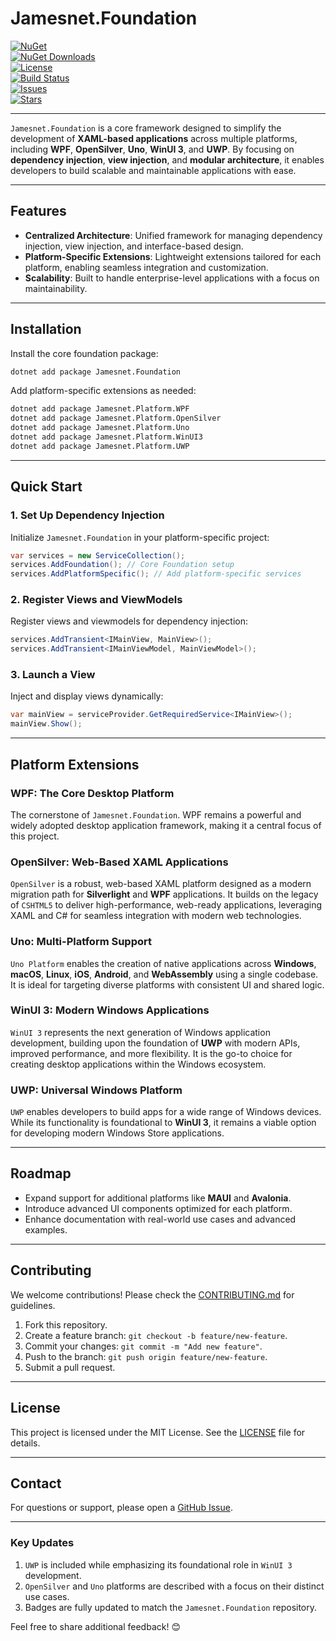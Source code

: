 # **Jamesnet.Foundation**

[![NuGet](https://img.shields.io/nuget/v/Jamesnet.Foundation.svg)](https://www.nuget.org/packages/Jamesnet.Foundation)  
[![NuGet Downloads](https://img.shields.io/nuget/dt/Jamesnet.Foundation.svg)](https://www.nuget.org/packages/Jamesnet.Foundation)  
[![License](https://img.shields.io/github/license/JamesnetGroup/jamesnet.foundation)](https://opensource.org/licenses/MIT)  
[![Build Status](https://img.shields.io/github/actions/workflow/status/JamesnetGroup/jamesnet.foundation/build.yml?branch=main)](https://github.com/JamesnetGroup/jamesnet.foundation/actions)  
[![Issues](https://img.shields.io/github/issues/JamesnetGroup/jamesnet.foundation)](https://github.com/JamesnetGroup/jamesnet.foundation/issues)  
[![Stars](https://img.shields.io/github/stars/JamesnetGroup/jamesnet.foundation?style=social)](https://github.com/JamesnetGroup/jamesnet.foundation)

---

`Jamesnet.Foundation` is a core framework designed to simplify the development of **XAML-based applications** across multiple platforms, including **WPF**, **OpenSilver**, **Uno**, **WinUI 3**, and **UWP**. By focusing on **dependency injection**, **view injection**, and **modular architecture**, it enables developers to build scalable and maintainable applications with ease.

---

## **Features**

- **Centralized Architecture**: Unified framework for managing dependency injection, view injection, and interface-based design.
- **Platform-Specific Extensions**: Lightweight extensions tailored for each platform, enabling seamless integration and customization.
- **Scalability**: Built to handle enterprise-level applications with a focus on maintainability.

---

## **Installation**

Install the core foundation package:

```bash
dotnet add package Jamesnet.Foundation
```

Add platform-specific extensions as needed:

```bash
dotnet add package Jamesnet.Platform.WPF
dotnet add package Jamesnet.Platform.OpenSilver
dotnet add package Jamesnet.Platform.Uno
dotnet add package Jamesnet.Platform.WinUI3
dotnet add package Jamesnet.Platform.UWP
```

---

## **Quick Start**

### 1. **Set Up Dependency Injection**

Initialize `Jamesnet.Foundation` in your platform-specific project:

```csharp
var services = new ServiceCollection();
services.AddFoundation(); // Core Foundation setup
services.AddPlatformSpecific(); // Add platform-specific services
```

### 2. **Register Views and ViewModels**

Register views and viewmodels for dependency injection:

```csharp
services.AddTransient<IMainView, MainView>();
services.AddTransient<IMainViewModel, MainViewModel>();
```

### 3. **Launch a View**

Inject and display views dynamically:

```csharp
var mainView = serviceProvider.GetRequiredService<IMainView>();
mainView.Show();
```

---

## **Platform Extensions**

### **WPF: The Core Desktop Platform**
The cornerstone of `Jamesnet.Foundation`. WPF remains a powerful and widely adopted desktop application framework, making it a central focus of this project.

### **OpenSilver: Web-Based XAML Applications**
`OpenSilver` is a robust, web-based XAML platform designed as a modern migration path for **Silverlight** and **WPF** applications. It builds on the legacy of `CSHTML5` to deliver high-performance, web-ready applications, leveraging XAML and C# for seamless integration with modern web technologies.

### **Uno: Multi-Platform Support**
`Uno Platform` enables the creation of native applications across **Windows**, **macOS**, **Linux**, **iOS**, **Android**, and **WebAssembly** using a single codebase. It is ideal for targeting diverse platforms with consistent UI and shared logic.

### **WinUI 3: Modern Windows Applications**
`WinUI 3` represents the next generation of Windows application development, building upon the foundation of **UWP** with modern APIs, improved performance, and more flexibility. It is the go-to choice for creating desktop applications within the Windows ecosystem.

### **UWP: Universal Windows Platform**
`UWP` enables developers to build apps for a wide range of Windows devices. While its functionality is foundational to **WinUI 3**, it remains a viable option for developing modern Windows Store applications.

---

## **Roadmap**

- Expand support for additional platforms like **MAUI** and **Avalonia**.
- Introduce advanced UI components optimized for each platform.
- Enhance documentation with real-world use cases and advanced examples.

---

## **Contributing**

We welcome contributions! Please check the [CONTRIBUTING.md](CONTRIBUTING.md) for guidelines.

1. Fork this repository.
2. Create a feature branch: `git checkout -b feature/new-feature`.
3. Commit your changes: `git commit -m "Add new feature"`.
4. Push to the branch: `git push origin feature/new-feature`.
5. Submit a pull request.

---

## **License**

This project is licensed under the MIT License. See the [LICENSE](LICENSE) file for details.

---

## **Contact**

For questions or support, please open a [GitHub Issue](https://github.com/JamesnetGroup/jamesnet.foundation/issues).

---

### **Key Updates**
1. `UWP` is included while emphasizing its foundational role in `WinUI 3` development.
2. `OpenSilver` and `Uno` platforms are described with a focus on their distinct use cases.
3. Badges are fully updated to match the `Jamesnet.Foundation` repository.  

Feel free to share additional feedback! 😊

